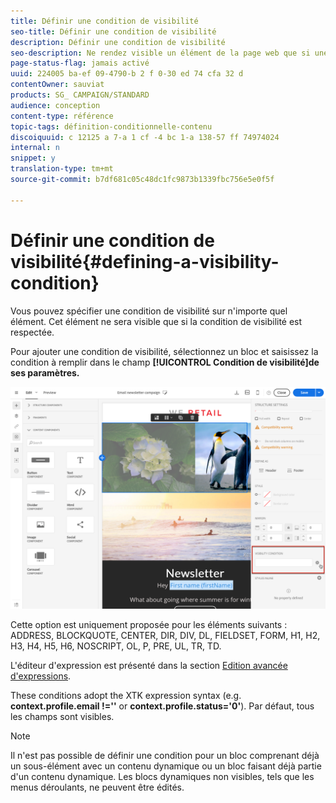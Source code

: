 ```yaml
---
title: Définir une condition de visibilité
seo-title: Définir une condition de visibilité
description: Définir une condition de visibilité
seo-description: Ne rendez visible un élément de la page web que si une condition donnée est respectée.
page-status-flag: jamais activé
uuid: 224005 ba-ef 09-4790-b 2 f 0-30 ed 74 cfa 32 d
contentOwner: sauviat
products: SG_ CAMPAIGN/STANDARD
audience: conception
content-type: référence
topic-tags: définition-conditionnelle-contenu
discoiquuid: c 12125 a 7-a 1 cf -4 bc 1-a 138-57 ff 74974024
internal: n
snippet: y
translation-type: tm+mt
source-git-commit: b7df681c05c48dc1fc9873b1339fbc756e5e0f5f

---
```



# Définir une condition de visibilité{#defining-a-visibility-condition}

Vous pouvez spécifier une condition de visibilité sur n'importe quel élément. Cet élément ne sera visible que si la condition de visibilité est respectée.

Pour ajouter une condition de visibilité, sélectionnez un bloc et saisissez la condition à remplir dans le champ **[!UICONTROL Condition de visibilité]de ses paramètres.**

![](assets/delivery_content_5.png)

Cette option est uniquement proposée pour les éléments suivants : ADDRESS, BLOCKQUOTE, CENTER, DIR, DIV, DL, FIELDSET, FORM, H1, H2, H3, H4, H5, H6, NOSCRIPT, OL, P, PRE, UL, TR, TD.

L'éditeur d'expression est présenté dans la section [Edition avancée d'expressions](../../automating/using/editing-queries.md#about-query-editor).

These conditions adopt the XTK expression syntax (e.g. **context.profile.email !=''** or **context.profile.status='0'**). Par défaut, tous les champs sont visibles.

>[!NOTE]
>
>Il n'est pas possible de définir une condition pour un bloc comprenant déjà un sous-élément avec un contenu dynamique ou un bloc faisant déjà partie d'un contenu dynamique. Les blocs dynamiques non visibles, tels que les menus déroulants, ne peuvent être édités.

